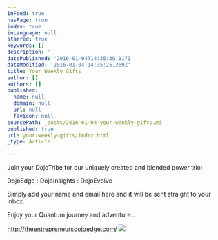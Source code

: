 ```yaml
---
inFeed: true
hasPage: true
inNav: true
inLanguage: null
starred: true
keywords: []
description: ''
datePublished: '2016-01-04T14:35:39.117Z'
dateModified: '2016-01-04T14:35:25.369Z'
title: Your Weekly Gifts
author: []
authors: []
publisher:
  name: null
  domain: null
  url: null
  favicon: null
sourcePath: _posts/2016-01-04-your-weekly-gifts.md
published: true
url: your-weekly-gifts/index.html
_type: Article

---
```

Join your DojoTribe for our uniquely created and blended power trio:

DojoEdge : DojoInsights : DojoEvolve

Simply add your name and email here and it will be sent straight to your inbox.

Enjoy your Quantum journey and adventure...

http://theentrepreneursdojoedge.com/
![](https://the-grid-user-content.s3-us-west-2.amazonaws.com/dc7e0f11-a367-43b0-8c22-a019beab71f4.jpg)